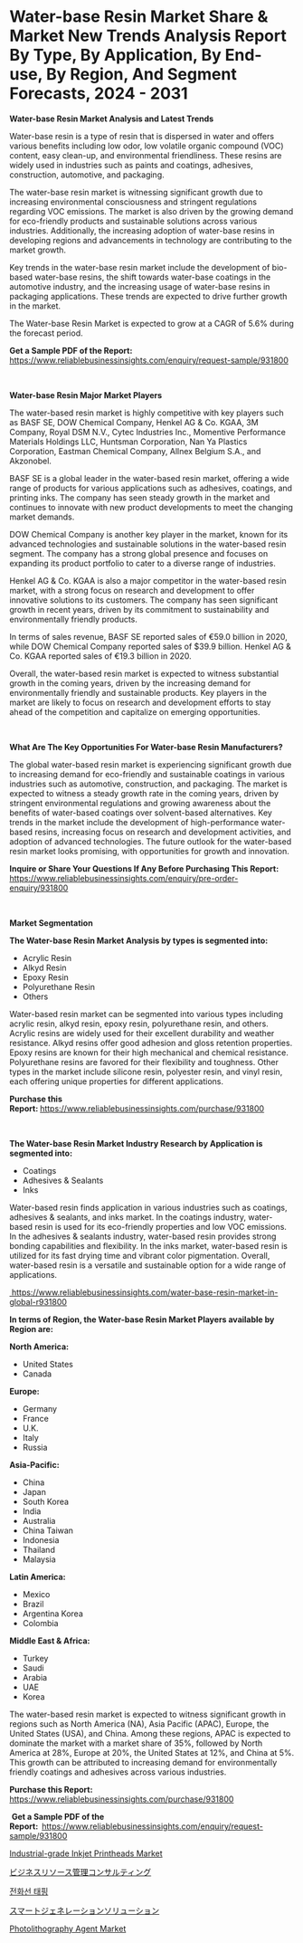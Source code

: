 <p><h1>Water-base Resin Market Share & Market New Trends Analysis Report By Type, By Application, By End-use, By Region, And Segment Forecasts, 2024 - 2031</h1></p><p><strong>Water-base Resin Market Analysis and Latest Trends</strong></p>
<p><p>Water-base resin is a type of resin that is dispersed in water and offers various benefits including low odor, low volatile organic compound (VOC) content, easy clean-up, and environmental friendliness. These resins are widely used in industries such as paints and coatings, adhesives, construction, automotive, and packaging.</p><p>The water-base resin market is witnessing significant growth due to increasing environmental consciousness and stringent regulations regarding VOC emissions. The market is also driven by the growing demand for eco-friendly products and sustainable solutions across various industries. Additionally, the increasing adoption of water-base resins in developing regions and advancements in technology are contributing to the market growth.</p><p>Key trends in the water-base resin market include the development of bio-based water-base resins, the shift towards water-base coatings in the automotive industry, and the increasing usage of water-base resins in packaging applications. These trends are expected to drive further growth in the market.</p><p>The Water-base Resin Market is expected to grow at a CAGR of 5.6% during the forecast period.</p></p>
<p><strong>Get a Sample PDF of the Report:&nbsp;</strong> <a href="https://www.reliablebusinessinsights.com/enquiry/request-sample/931800">https://www.reliablebusinessinsights.com/enquiry/request-sample/931800</a></p>
<p>&nbsp;</p>
<p><strong>Water-base Resin Major Market Players</strong></p>
<p><p>The water-based resin market is highly competitive with key players such as BASF SE, DOW Chemical Company, Henkel AG & Co. KGAA, 3M Company, Royal DSM N.V., Cytec Industries Inc., Momentive Performance Materials Holdings LLC, Huntsman Corporation, Nan Ya Plastics Corporation, Eastman Chemical Company, Allnex Belgium S.A., and Akzonobel.</p><p>BASF SE is a global leader in the water-based resin market, offering a wide range of products for various applications such as adhesives, coatings, and printing inks. The company has seen steady growth in the market and continues to innovate with new product developments to meet the changing market demands. </p><p>DOW Chemical Company is another key player in the market, known for its advanced technologies and sustainable solutions in the water-based resin segment. The company has a strong global presence and focuses on expanding its product portfolio to cater to a diverse range of industries.</p><p>Henkel AG & Co. KGAA is also a major competitor in the water-based resin market, with a strong focus on research and development to offer innovative solutions to its customers. The company has seen significant growth in recent years, driven by its commitment to sustainability and environmentally friendly products.</p><p>In terms of sales revenue, BASF SE reported sales of €59.0 billion in 2020, while DOW Chemical Company reported sales of $39.9 billion. Henkel AG & Co. KGAA reported sales of €19.3 billion in 2020.</p><p>Overall, the water-based resin market is expected to witness substantial growth in the coming years, driven by the increasing demand for environmentally friendly and sustainable products. Key players in the market are likely to focus on research and development efforts to stay ahead of the competition and capitalize on emerging opportunities.</p></p>
<p>&nbsp;</p>
<p><strong>What Are The Key Opportunities For Water-base Resin Manufacturers?</strong></p>
<p><p>The global water-based resin market is experiencing significant growth due to increasing demand for eco-friendly and sustainable coatings in various industries such as automotive, construction, and packaging. The market is expected to witness a steady growth rate in the coming years, driven by stringent environmental regulations and growing awareness about the benefits of water-based coatings over solvent-based alternatives. Key trends in the market include the development of high-performance water-based resins, increasing focus on research and development activities, and adoption of advanced technologies. The future outlook for the water-based resin market looks promising, with opportunities for growth and innovation.</p></p>
<p><strong>Inquire or Share Your Questions If Any Before Purchasing This Report:</strong> <a href="https://www.reliablebusinessinsights.com/enquiry/pre-order-enquiry/931800">https://www.reliablebusinessinsights.com/enquiry/pre-order-enquiry/931800</a></p>
<p>&nbsp;</p>
<p><strong>Market Segmentation</strong></p>
<p><strong>The Water-base Resin Market Analysis by types is segmented into:</strong></p>
<p><ul><li>Acrylic Resin</li><li>Alkyd Resin</li><li>Epoxy Resin</li><li>Polyurethane Resin</li><li>Others</li></ul></p>
<p><p>Water-based resin market can be segmented into various types including acrylic resin, alkyd resin, epoxy resin, polyurethane resin, and others. Acrylic resins are widely used for their excellent durability and weather resistance. Alkyd resins offer good adhesion and gloss retention properties. Epoxy resins are known for their high mechanical and chemical resistance. Polyurethane resins are favored for their flexibility and toughness. Other types in the market include silicone resin, polyester resin, and vinyl resin, each offering unique properties for different applications.</p></p>
<p><strong>Purchase this Report:&nbsp;</strong><a href="https://www.reliablebusinessinsights.com/purchase/931800">https://www.reliablebusinessinsights.com/purchase/931800</a></p>
<p>&nbsp;</p>
<p><strong>The Water-base Resin Market Industry Research by Application is segmented into:</strong></p>
<p><ul><li>Coatings</li><li>Adhesives & Sealants</li><li>Inks</li></ul></p>
<p><p>Water-based resin finds application in various industries such as coatings, adhesives & sealants, and inks market. In the coatings industry, water-based resin is used for its eco-friendly properties and low VOC emissions. In the adhesives & sealants industry, water-based resin provides strong bonding capabilities and flexibility. In the inks market, water-based resin is utilized for its fast drying time and vibrant color pigmentation. Overall, water-based resin is a versatile and sustainable option for a wide range of applications.</p></p>
<p><a href="https://www.reliablebusinessinsights.com/water-base-resin-market-in-global-r931800">&nbsp;https://www.reliablebusinessinsights.com/water-base-resin-market-in-global-r931800</a></p>
<p><strong>In terms of Region, the Water-base Resin Market Players available by Region are:</strong></p>
<p>
    <p> <strong> North America: </strong>
        <ul>
            <li>United States</li>
            <li>Canada</li>
        </ul>
        </p> 
    <p> <strong> Europe: </strong>
        <ul>
            <li>Germany</li>
            <li>France</li>
            <li>U.K.</li>
            <li>Italy</li>
            <li>Russia</li>
        </ul>
        </p> 
    <p> <strong> Asia-Pacific: </strong>
        <ul>
            <li>China</li>
            <li>Japan</li>
            <li>South Korea</li>
            <li>India</li>
            <li>Australia</li>
            <li>China Taiwan</li>
            <li>Indonesia</li>
            <li>Thailand</li>
            <li>Malaysia</li>
        </ul>
        </p> 
    <p> <strong> Latin America: </strong>
        <ul>
            <li>Mexico</li>
            <li>Brazil</li>
            <li>Argentina Korea</li>
            <li>Colombia</li>
        </ul>
        </p> 
    <p> <strong> Middle East & Africa: </strong>
        <ul>
            <li>Turkey</li>
            <li>Saudi</li>
            <li>Arabia</li>
            <li>UAE</li>
            <li>Korea</li>
        </ul>
    </p>
    </p>
<p><p>The water-based resin market is expected to witness significant growth in regions such as North America (NA), Asia Pacific (APAC), Europe, the United States (USA), and China. Among these regions, APAC is expected to dominate the market with a market share of 35%, followed by North America at 28%, Europe at 20%, the United States at 12%, and China at 5%. This growth can be attributed to increasing demand for environmentally friendly coatings and adhesives across various industries.</p></p>
<p><strong>Purchase this Report: </strong><a href="https://www.reliablebusinessinsights.com/purchase/931800">https://www.reliablebusinessinsights.com/purchase/931800</a></p>
<p>&nbsp;<strong>Get a Sample PDF of the Report:&nbsp;&nbsp;</strong><a href="https://www.reliablebusinessinsights.com/enquiry/request-sample/931800">https://www.reliablebusinessinsights.com/enquiry/request-sample/931800</a></p>
<p><strong></strong></p>
<p><p><a href="https://issuu.com/reportprime-2/docs/industrial-grade-inkjet-printheads-market-size-203">Industrial-grade Inkjet Printheads Market</a></p><p><a href="https://github.com/CieloStamm/Market-Research-Report-List-1/blob/main/135569084036.md">ビジネスリソース管理コンサルティング</a></p><p><a href="https://github.com/DavidRobb19/Market-Research-Report-List-1/blob/main/976075677941.md">전화선 태핑</a></p><p><a href="https://github.com/nemesis2824/Market-Research-Report-List-1/blob/main/753517384035.md">スマートジェネレーションソリューション</a></p><p><a href="https://github.com/nicholepatriciadoylenwnrjr0/Market-Research-Report-List-2/blob/main/photolithography-agent-market.md">Photolithography Agent Market</a></p></p>
